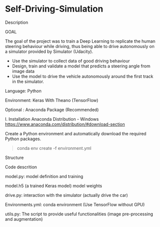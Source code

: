 # Self-Driving-Simulation
Description

GOAL

The goal of the project was to train a Deep Learning to replicate the human steering behaviour while driving, thus being able to drive autonomously on a simulator provided by Simulator (Udacity). 
 - Use the simulator to collect data of good driving behaviour
 -  Design, train and validate a model that predicts a steering angle from image data
 -  Use the model to drive the vehicle autonomously around the first track in the simulator.
	

Language: Python

Environment: Keras With Theano (TensorFlow)

Optional : Anaconda Package (Recommended)

I. Installation 
Anaconda Distribution -  Windows
https://www.anaconda.com/distribution/#download-section

Create a Python environment and automatically download the required Python packages.

> conda env create -f environment.yml 

Structure 





Code descrition

model.py: model definition and training

model.h5 (a trained Keras model) model weights

drive.py: interaction with the simulator (actually drive the car)

Environments.yml: conda environment (Use TensorFlow without GPU)

utils.py: The script to provide useful functionalities (image pre-processing and augmentation)



